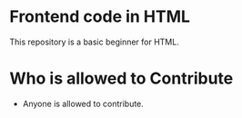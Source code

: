 # Frontend code in HTML
This repository is a basic beginner for  HTML.

# Who is allowed to Contribute
* Anyone is allowed to contribute.
